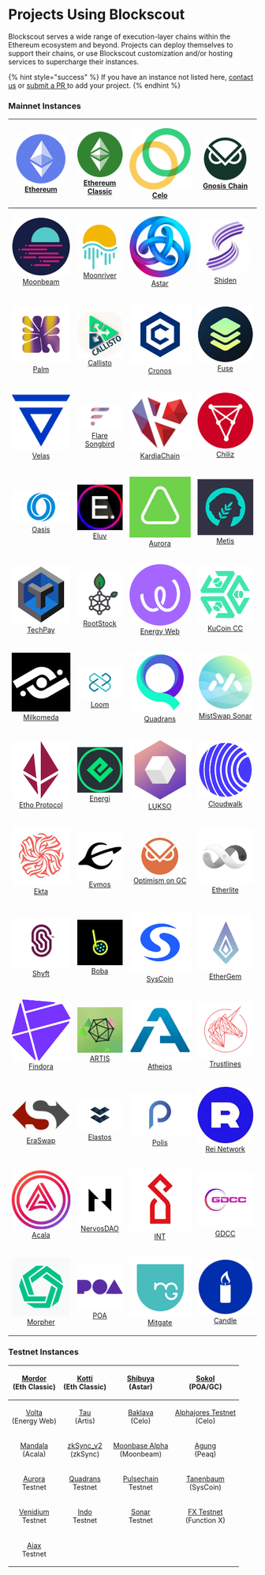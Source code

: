 # Projects Using Blockscout

Blockscout serves a wide range of execution-layer chains within the Ethereum ecosystem and beyond. Projects can deploy themselves to support their chains, or use Blockscout customization and/or hosting services to supercharge their instances.

{% hint style="success" %}
If you have an instance not listed here, [contact us](https://discord.com/invite/GePYkFuq) or [submit a PR ](https://github.com/blockscout/docs)to add your project.
{% endhint %}

### Mainnet Instances

|         <p><img src="../.gitbook/assets/eth-logo.png" alt="" data-size="line"><br><a href="https://blockscout.com/eth/mainnet">Ethereum </a></p>         |   <p><img src="../.gitbook/assets/eth-classic.png" alt="" data-size="line"><br><a href="https://blockscout.com/etc/mainnet">Ethereum Classic</a></p>  |               <p><img src="../.gitbook/assets/celo.png" alt="" data-size="line"><br><a href="https://explorer.celo.org">Celo</a></p>               | <p><img src="../.gitbook/assets/GC_Logo_Moss_Green (1).png" alt="" data-size="line"><br><a href="https://blockscout.com/xdai/mainnet/">Gnosis Chain</a></p> |
| :------------------------------------------------------------------------------------------------------------------------------------------------------: | :---------------------------------------------------------------------------------------------------------------------------------------------------: | :------------------------------------------------------------------------------------------------------------------------------------------------: | :---------------------------------------------------------------------------------------------------------------------------------------------------------: |
|         <p><img src="../.gitbook/assets/moonbeam.png" alt="" data-size="line"><br><a href="https://blockscout.moonbeam.network/">Moonbeam</a></p>        | <p><img src="../.gitbook/assets/moonriver.png" alt="" data-size="line"><br><a href="https://blockscout.moonriver.moonbeam.network/">Moonriver</a></p> |     <p><img src="../.gitbook/assets/1624981902_astar_logo.png" alt="" data-size="line"><br><a href="https://blockscout.com/astar">Astar</a></p>    |         <p><img src="../.gitbook/assets/1618692834_shiden_cr.png" alt="" data-size="line"><br><a href="https://blockscout.com/shiden">Shiden</a></p>        |
|                  <p><img src="../.gitbook/assets/palm.jpeg" alt="" data-size="line"><br><a href="https://explorer.palm.io/">Palm</a></p>                 |        <p><img src="../.gitbook/assets/callisto.jpeg" alt="" data-size="line"><br><a href="https://explorer.callisto.network/">Callisto</a></p>       |           <p><img src="../.gitbook/assets/cronos.jpeg" alt="" data-size="line"><br><a href="https://cronos.org/explorer/">Cronos</a></p>           |                  <p><img src="../.gitbook/assets/fuse (1).png" alt="" data-size="line"><br><a href="https://explorer.fuse.io/">Fuse</a></p>                 |
|          <p><img src="../.gitbook/assets/velas-vlx-logo.png" alt="" data-size="line"><br><a href="https://evmexplorer.velas.com/">Velas</a></p>          |   <p><img src="../.gitbook/assets/flare.jpeg" alt="" data-size="line"><br><a href="https://songbird-explorer.flare.network/">Flare Songbird</a></p>   |     <p><img src="../.gitbook/assets/KardiaChain.png" alt="" data-size="line"><br><a href="https://explorer.kardiachain.io/">KardiaChain</a></p>    |                <p><img src="../.gitbook/assets/chiliz.png" alt="" data-size="line"><br><a href="https://explorer.chiliz.com/">Chiliz</a></p>                |
|            <p><img src="../.gitbook/assets/oasis.png" alt="" data-size="line"><br><a href="https://explorer.emerald.oasis.dev/">Oasis</a></p>            |              <p><img src="../.gitbook/assets/eluv.jpeg" alt="" data-size="line"><br><a href="https://exp.contentfabric.io/">Eluv</a></p>              |       <p><img src="../.gitbook/assets/aurora.jpeg" alt="" data-size="line"><br><a href="https://explorer.mainnet.aurora.dev/">Aurora</a></p>       |             <p><img src="../.gitbook/assets/metis.jpeg" alt="" data-size="line"><br><a href="https://andromeda-explorer.metis.io/">Metis</a></p>            |
|                 <p><img src="../.gitbook/assets/techpay.jpeg" alt="" data-size="line"><br><a href="https://tpcscan.com/">TechPay</a></p>                 |          <p><img src="../.gitbook/assets/rsk.jpeg" alt="" data-size="line"><br><a href="https://blockscout.com/rsk/mainnet">RootStock</a></p>         |       <p><img src="../.gitbook/assets/energyweb.png" alt="" data-size="line"><br><a href="https://explorer.energyweb.org/">Energy Web</a></p>      |                    <p><img src="../.gitbook/assets/kcc.png" alt="" data-size="line"><br><a href="https://scan.kcc.io/">KuCoin CC</a></p>                    |
| <p><img src="../.gitbook/assets/milk.png" alt="" data-size="line"><br><a href="https://explorer-mainnet-cardano-evm.c1.milkomeda.com/">Milkomeda</a></p> |      <p><img src="../.gitbook/assets/loom.png" alt="" data-size="line"><br><a href="https://basechain-blockexplorer.dappchains.com/">Loom</a></p>     |           <p><img src="../.gitbook/assets/quad.png" alt="" data-size="line"><br><a href="https://explorer.quadrans.io/">Quadrans</a></p>           |                 <p><img src="../.gitbook/assets/sonar.jpeg" alt="" data-size="line"><br><a href="https://sonar.cash/">MistSwap Sonar</a></p>                |
|         <p><img src="../.gitbook/assets/etho.png" alt="" data-size="line"><br><a href="https://explorer.ethoprotocol.com/">Etho Protocol</a></p>         |           <p><img src="../.gitbook/assets/energi.jpeg" alt="" data-size="line"><br><a href="https://explorer.energi.network/">Energi</a></p>          |          <p><img src="../.gitbook/assets/lukso.jpeg" alt="" data-size="line"><br><a href="https://blockscout.com/lukso/l14">LUKSO</a></p>          |        <p><img src="../.gitbook/assets/cloudwalk.png" alt="" data-size="line"><br><a href="https://explorer.mainnet.cloudwalk.io/">Cloudwalk</a></p>        |
|                    <p><img src="../.gitbook/assets/ekta.jpeg" alt="" data-size="line"><br><a href="https://ektascan.io/">Ekta</a></p>                    |                 <p><img src="../.gitbook/assets/evmos.png" alt="" data-size="line"><br><a href="https://evm.evmos.org/">Evmos</a></p>                 | <p><img src="../.gitbook/assets/Logo - Mark.png" alt="" data-size="line"><br><a href="https://blockscout.com/xdai/optimism">Optimism on GC</a></p> |           <p><img src="../.gitbook/assets/etherlite.jpeg" alt="" data-size="line"><br><a href="https://explorer.etherlite.org/">Etherlite</a></p>           |
|               <p><img src="../.gitbook/assets/shyft.png" alt="" data-size="line"><br><a href="https://bx.veriscope.network/">Shyft</a></p>               |            <p><img src="../.gitbook/assets/boba.png" alt="" data-size="line"><br><a href="https://blockexplorer.boba.network/">Boba</a></p>           |          <p><img src="../.gitbook/assets/syscoin.png" alt="" data-size="line"><br><a href="https://explorer.syscoin.org/">SysCoin</a></p>          |                 <p><img src="../.gitbook/assets/egem.png" alt="" data-size="line"><br><a href="https://blockscout.egem.io/">EtherGem</a></p>                |
|              <p><img src="../.gitbook/assets/findora.png" alt="" data-size="line"><br><a href="https://evm.findorascan.io/">Findora</a></p>              |          <p><img src="../.gitbook/assets/artis.jpeg" alt="" data-size="line"><br><a href="https://blockscout.com/artis/sigma1">ARTIS</a></p>          |          <p><img src="../.gitbook/assets/atheios.png" alt="" data-size="line"><br><a href="https://explorer.atheios.org/">Atheios</a></p>          |    <p><img src="../.gitbook/assets/trustlines.webp" alt="" data-size="line"><br><a href="https://explore.tlbc.trustlines.foundation/">Trustlines</a></p>    |
|                 <p><img src="../.gitbook/assets/eraswap.jpeg" alt="" data-size="line"><br><a href="https://eraswap.info/">EraSwap</a></p>                |               <p><img src="../.gitbook/assets/elastos.png" alt="" data-size="line"><br><a href="https://eth.elastos.io/">Elastos</a></p>              |             <p><img src="../.gitbook/assets/polis.png" alt="" data-size="line"><br><a href="https://explorer.polis.tech/">Polis</a></p>            |                   <p><img src="../.gitbook/assets/rei.jpeg" alt="" data-size="line"><br><a href="https://reiscan.com/">Rei Network</a></p>                  |
|             <p><img src="../.gitbook/assets/acala.jpeg" alt="" data-size="line"><br><a href="https://blockscout.acala.network/">Acala</a></p>            | <p><img src="../.gitbook/assets/nervos.jpeg" alt="" data-size="line"><br><a href="https://gw-mainnet-explorer.nervosdao.community/">NervosDAO</a></p> |         <p><img src="../.gitbook/assets/int.png" alt="" data-size="line"><br><a href="https://blockscout.explorer.intchain.io/">INT</a></p>        |                    <p><img src="../.gitbook/assets/gdcc.jpeg" alt="" data-size="line"><br><a href="https://www.gdccscan.io/">GDCC</a></p>                   |
|               <p><img src="../.gitbook/assets/morpher.jpeg" alt="" data-size="line"><br><a href="https://scan.morpher.com/">Morpher</a></p>              |             <p><img src="../.gitbook/assets/poa (1).png" alt="" data-size="line"><br><a href="https://blockscout.com/poa/core">POA</a></p>            |          <p><img src="../.gitbook/assets/mitgate.png" alt="" data-size="line"><br><a href="https://explorer.mitgate.com/">Mitgate</a></p>          |               <p><img src="../.gitbook/assets/candlelogo.png" alt="" data-size="line"><br><a href="https://candleexplorer.com/">Candle</a></p>              |

### Testnet Instances

|   <p><a href="https://blockscout.com/etc/mordor">Mordor</a><br>(Eth Classic)</p>   |   <p><a href="https://blockscout.com/etc/kotti">Kotti</a><br>(Eth Classic)</p>  |                 <p><a href="https://blockscout.com/shibuya">Shibuya</a> <br>(Astar)</p>                 |              <p><a href="ttps://blockscout.com/poa/sokol">Sokol</a><br>(POA/GC)</p>              |
| :--------------------------------------------------------------------------------: | :-----------------------------------------------------------------------------: | :-----------------------------------------------------------------------------------------------------: | :----------------------------------------------------------------------------------------------: |
|  <p><a href="https://volta-explorer.energyweb.org/">Volta</a><br>(Energy Web)</p>  |      <p><a href="https://blockscout.com/artis/tau1">Tau<br> </a>(Artis)</p>     |           <p><a href="https://baklava-blockscout.celo-testnet.org/">Baklava<br></a>(Celo)</p>           | <p><a href="https://alfajores-blockscout.celo-testnet.org/">Alphajores Testnet</a><br>(Celo)</p> |
|  <p><a href="https://blockscout.mandala.acala.network/">Mandala</a><br>(Acala)</p> |   <p><a href="https://zksync2-testnet.zkscan.io">zkSync_v2</a><br>(zkSync)</p>  | <p><a href="https://moonbase-blockscout.testnet.moonbeam.network/">Moonbase Alpha</a><br>(Moonbeam)</p> |              <p><a href="https://scout.agung.peaq.network/">Agung</a><br>(Peaq)</p>              |
|     <p><a href="https://explorer.testnet.aurora.dev/">Aurora</a><br>Testnet</p>    | <p><a href="https://explorer.testnet.quadrans.io/">Quadrans </a><br>Testnet</p> |           <p><a href="https://scan.v2b.testnet.pulsechain.com/">Pulsechain</a><br>Testnet</p>           |                 <p><a href="https://tanenbaum.io/">Tanenbaum</a><br>(SysCoin)</p>                |
| <p><a href="https://evm-testnet.venidiumexplorer.com/">Venidium</a><br>Testnet</p> |        <p><a href="https://testnet.indoscan.io/">Indo</a><br>Testnet</p>        |                    <p><a href="https://testnet.sonar.cash/">Sonar</a><br>Testnet</p>                    |       <p><a href="https://testnet-fxscan.functionx.io/">FX Testnet</a> <br>(Function X)</p>      |
|             <p><a href="https://aiaxscan.com/">Aiax</a><br>Testnet</p>             |                                                                                 |                                                                                                         |                                                                                                  |

